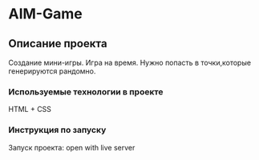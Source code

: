 # AIM-Game

## Описание проекта

Создание мини-игры. Игра на время. Нужно попасть в точки,которые генерируются рандомно.

### Используемые технологии в проекте


HTML + CSS  
  

### Инструкция по запуску

Запуск проекта: open with live server
